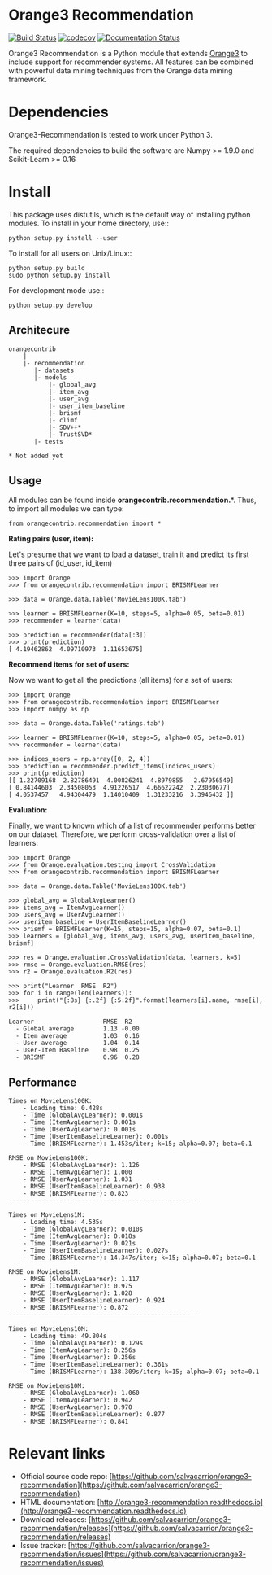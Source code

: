 Orange3 Recommendation
======================

[![Build Status](https://travis-ci.org/salvacarrion/orange3-recommendation.svg?branch=master)](https://travis-ci.org/salvacarrion/orange3-recommendation)
[![codecov](https://codecov.io/gh/salvacarrion/orange3-recommendation/branch/master/graph/badge.svg)](https://codecov.io/gh/salvacarrion/orange3-recommendation)
[![Documentation Status](https://readthedocs.org/projects/orange3-recommendation/badge/?version=latest)](http://orange3-recommendation.readthedocs.io/en/latest/?badge=latest)

Orange3 Recommendation is a Python module that extends [Orange3](http://orange.biolab.si) to include support for recommender systems.
All features can be combined with powerful data mining techniques from the Orange data mining framework.


Dependencies
============

Orange3-Recommendation is tested to work under Python 3.

The required dependencies to build the software are Numpy >= 1.9.0 and Scikit-Learn >= 0.16


Install
=======

This package uses distutils, which is the default way of installing
python modules. To install in your home directory, use::

    python setup.py install --user

To install for all users on Unix/Linux::

    python setup.py build
    sudo python setup.py install

For development mode use::

    python setup.py develop
    

Architecure
-----------

```
orangecontrib
    |
    |- recommendation
       |- datasets
       |- models
           |- global_avg
           |- item_avg
           |- user_avg
           |- user_item_baseline
           |- brismf
           |- climf
           |- SDV++*
           |- TrustSVD*
       |- tests
       
* Not added yet
```


Usage
-----

All modules can be found inside **orangecontrib.recommendation.***. Thus, to import all modules we can type:

    from orangecontrib.recommendation import *
    
    
**Rating pairs (user, item):**

Let's presume that we want to load a dataset, train it and predict its first three pairs of (id_user, id_item)

    >>> import Orange
    >>> from orangecontrib.recommendation import BRISMFLearner
    
    >>> data = Orange.data.Table('MovieLens100K.tab')
    
    >>> learner = BRISMFLearner(K=10, steps=5, alpha=0.05, beta=0.01)
    >>> recommender = learner(data)
    
    >>> prediction = recommender(data[:3])
    >>> print(prediction)
    [ 4.19462862  4.09710973  1.11653675]
    
    
**Recommend items for set of users:**

Now we want to get all the predictions (all items) for a set of users:

    >>> import Orange
    >>> from orangecontrib.recommendation import BRISMFLearner
    >>> import numpy as np
    
    >>> data = Orange.data.Table('ratings.tab')

    >>> learner = BRISMFLearner(K=10, steps=5, alpha=0.05, beta=0.01)
    >>> recommender = learner(data)

    >>> indices_users = np.array([0, 2, 4])
    >>> prediction = recommender.predict_items(indices_users)
    >>> print(prediction)
    [[ 1.22709168  2.82786491  4.00826241  4.8979855   2.67956549]
    [ 0.84144603  2.34508053  4.91226517  4.66622242  2.23030677]
    [ 4.0537457   4.94304479  1.14010409  1.31233216  3.3946432 ]]

    
**Evaluation:**

Finally, we want to known which of a list of recommender performs better on our dataset. Therefore,
we perform cross-validation over a list of learners:

    
    >>> import Orange
    >>> from Orange.evaluation.testing import CrossValidation
    >>> from orangecontrib.recommendation import BRISMFLearner
    
    >>> data = Orange.data.Table('MovieLens100K.tab')
    
    >>> global_avg = GlobalAvgLearner()
    >>> items_avg = ItemAvgLearner()
    >>> users_avg = UserAvgLearner()
    >>> useritem_baseline = UserItemBaselineLearner()
    >>> brismf = BRISMFLearner(K=15, steps=15, alpha=0.07, beta=0.1)
    >>> learners = [global_avg, items_avg, users_avg, useritem_baseline, brismf]
    
    >>> res = Orange.evaluation.CrossValidation(data, learners, k=5)
    >>> rmse = Orange.evaluation.RMSE(res)
    >>> r2 = Orange.evaluation.R2(res)
    
    >>> print("Learner  RMSE  R2")
    >>> for i in range(len(learners)):
    >>>     print("{:8s} {:.2f} {:5.2f}".format(learners[i].name, rmse[i], r2[i]))
        
    Learner                   RMSE  R2
      - Global average        1.13 -0.00
      - Item average          1.03  0.16
      - User average          1.04  0.14
      - User-Item Baseline    0.98  0.25
      - BRISMF                0.96  0.28
      
      
Performance
-----------

    Times on MovieLens100K:
        - Loading time: 0.428s
        - Time (GlobalAvgLearner): 0.001s
        - Time (ItemAvgLearner): 0.001s
        - Time (UserAvgLearner): 0.001s
        - Time (UserItemBaselineLearner): 0.001s
        - Time (BRISMFLearner): 1.453s/iter; k=15; alpha=0.07; beta=0.1
    
    RMSE on MovieLens100K:
        - RMSE (GlobalAvgLearner): 1.126
        - RMSE (ItemAvgLearner): 1.000
        - RMSE (UserAvgLearner): 1.031
        - RMSE (UserItemBaselineLearner): 0.938
        - RMSE (BRISMFLearner): 0.823
    ----------------------------------------------------
    
    Times on MovieLens1M:
        - Loading time: 4.535s
        - Time (GlobalAvgLearner): 0.010s
        - Time (ItemAvgLearner): 0.018s
        - Time (UserAvgLearner): 0.021s
        - Time (UserItemBaselineLearner): 0.027s
        - Time (BRISMFLearner): 14.347s/iter; k=15; alpha=0.07; beta=0.1
        
    RMSE on MovieLens1M:
        - RMSE (GlobalAvgLearner): 1.117
        - RMSE (ItemAvgLearner): 0.975
        - RMSE (UserAvgLearner): 1.028
        - RMSE (UserItemBaselineLearner): 0.924
        - RMSE (BRISMFLearner): 0.872
    ----------------------------------------------------
    
    Times on MovieLens10M:
        - Loading time: 49.804s
        - Time (GlobalAvgLearner): 0.129s
        - Time (ItemAvgLearner): 0.256s
        - Time (UserAvgLearner): 0.256s
        - Time (UserItemBaselineLearner): 0.361s
        - Time (BRISMFLearner): 138.309s/iter; k=15; alpha=0.07; beta=0.1
        
    RMSE on MovieLens10M:
        - RMSE (GlobalAvgLearner): 1.060
        - RMSE (ItemAvgLearner): 0.942
        - RMSE (UserAvgLearner): 0.970
        - RMSE (UserItemBaselineLearner): 0.877
        - RMSE (BRISMFLearner): 0.841
        
        
Relevant links
==============

- Official source code repo: [https://github.com/salvacarrion/orange3-recommendation](https://github.com/salvacarrion/orange3-recommendation)
- HTML documentation: [http://orange3-recommendation.readthedocs.io](http://orange3-recommendation.readthedocs.io)
- Download releases: [https://github.com/salvacarrion/orange3-recommendation/releases](https://github.com/salvacarrion/orange3-recommendation/releases)
- Issue tracker: [https://github.com/salvacarrion/orange3-recommendation/issues](https://github.com/salvacarrion/orange3-recommendation/issues)


